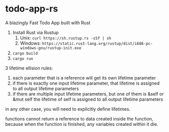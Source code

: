 # todo-app-rs
A blazingly Fast Todo App built with Rust

1. Install Rust via Rustup
    1. Unix: `curl https://sh.rustup.rs -sSf | sh`
    2. Windows: `https://static.rust-lang.org/rustup/dist/i686-pc-windows-gnu/rustup-init.exe`
2. `cargo build`
3. `cargo run`

3 lifetime ellision rules:
1. each parameter that is a reference will get its own lifetime parameter
2. if there is exactly one input lifetime parameter, that lifetime is assigned to all output lifetime parameters
3. if there are multiple input lifetime parameters, but one of them is &self or &mut self the lifetime of self is assigned to all output lifetime parameters

in any other case, you will need to explicitly define lifetimes.

functions cannot return a reference to data created inside the function, because when the function is finished, any variables created within it die.